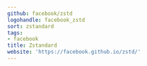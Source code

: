 ```yaml
---
github: facebook/zstd
logohandle: facebook_zstd
sort: zstandard
tags:
- facebook
title: Zstandard
website: 'https://facebook.github.io/zstd/'
---
```


